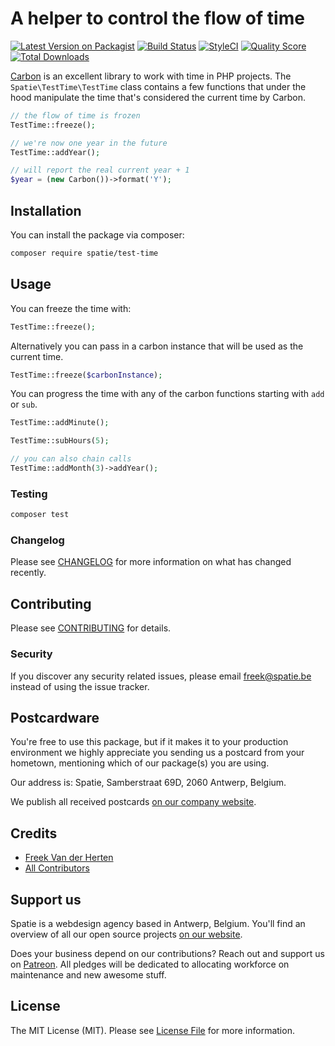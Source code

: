 # A helper to control the flow of time

[![Latest Version on Packagist](https://img.shields.io/packagist/v/spatie/test-time.svg?style=flat-square)](https://packagist.org/packages/spatie/test-time)
[![Build Status](https://img.shields.io/travis/spatie/test-time/master.svg?style=flat-square)](https://travis-ci.org/spatie/test-time)
[![StyleCI](https://github.styleci.io/repos/191573579/shield?branch=master)](https://github.styleci.io/repos/191573579)
[![Quality Score](https://img.shields.io/scrutinizer/g/spatie/test-time.svg?style=flat-square)](https://scrutinizer-ci.com/g/spatie/test-time)
[![Total Downloads](https://img.shields.io/packagist/dt/spatie/test-time.svg?style=flat-square)](https://packagist.org/packages/spatie/test-time)

[Carbon](https://github.com/briannesbitt/Carbon) is an excellent library to work with time in PHP projects. The `Spatie\TestTime\TestTime` class contains a few functions that under the hood manipulate the time that's considered the current time by Carbon.

```php
// the flow of time is frozen
TestTime::freeze();

// we're now one year in the future
TestTime::addYear();

// will report the real current year + 1
$year = (new Carbon())->format('Y');
```

## Installation

You can install the package via composer:

```bash
composer require spatie/test-time
```

## Usage

You can freeze the time with:

```php
TestTime::freeze();
```

Alternatively you can pass in a carbon instance that will be used as the current time.

```php
TestTime::freeze($carbonInstance);
```

You can progress the time with any of the carbon functions starting with `add` or `sub`.

```php
TestTime::addMinute();

TestTime::subHours(5);

// you can also chain calls
TestTime::addMonth(3)->addYear();
```

### Testing

``` bash
composer test
```

### Changelog

Please see [CHANGELOG](CHANGELOG.md) for more information on what has changed recently.

## Contributing

Please see [CONTRIBUTING](CONTRIBUTING.md) for details.

### Security

If you discover any security related issues, please email freek@spatie.be instead of using the issue tracker.

## Postcardware

You're free to use this package, but if it makes it to your production environment we highly appreciate you sending us a postcard from your hometown, mentioning which of our package(s) you are using.

Our address is: Spatie, Samberstraat 69D, 2060 Antwerp, Belgium.

We publish all received postcards [on our company website](https://spatie.be/en/opensource/postcards).

## Credits

- [Freek Van der Herten](https://github.com/freekmurze)
- [All Contributors](../../contributors)

## Support us

Spatie is a webdesign agency based in Antwerp, Belgium. You'll find an overview of all our open source projects [on our website](https://spatie.be/opensource).

Does your business depend on our contributions? Reach out and support us on [Patreon](https://www.patreon.com/spatie). 
All pledges will be dedicated to allocating workforce on maintenance and new awesome stuff.

## License

The MIT License (MIT). Please see [License File](LICENSE.md) for more information.
